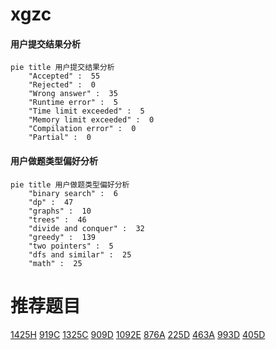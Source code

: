 # xgzc

<!-- tabs:start -->



#### **用户提交结果分析**

```mermaid
pie title 用户提交结果分析
    "Accepted" :  55
    "Rejected" :  0
    "Wrong answer" :  35
    "Runtime error" :  5
    "Time limit exceeded" :  5
    "Memory limit exceeded" :  0
    "Compilation error" :  0
    "Partial" :  0
```

#### **用户做题类型偏好分析**

```mermaid
pie title 用户做题类型偏好分析
    "binary search" :  6
    "dp" :  47
    "graphs" :  10
    "trees" :  46
    "divide and conquer" :  32
    "greedy" :  139
    "two pointers" :  5
    "dfs and similar" :  25
    "math" :  25
```



<!-- tabs:end -->
# 推荐题目
[1425H](https://codeforces.com/contest/1425/problem/H)
[919C](https://codeforces.com/contest/919/problem/C)
[1325C](https://codeforces.com/contest/1325/problem/C)
[909D](https://codeforces.com/contest/909/problem/D)
[1092E](https://codeforces.com/contest/1092/problem/E)
[876A](https://codeforces.com/contest/876/problem/A)
[225D](https://codeforces.com/contest/225/problem/D)
[463A](https://codeforces.com/contest/463/problem/A)
[993D](https://codeforces.com/contest/993/problem/D)
[405D](https://codeforces.com/contest/405/problem/D)
